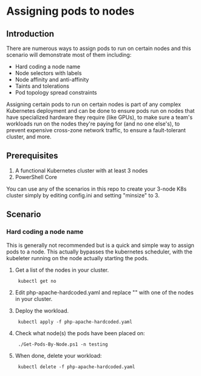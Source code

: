 # Assigning pods to nodes

## Introduction
There are numerous ways to assign pods to run on certain nodes and this scenario will demonstrate most of them including:

* Hard coding a node name
* Node selectors with labels
* Node affinity and anti-affinity
* Taints and tolerations
* Pod topology spread constraints

Assigning certain pods to run on certain nodes is part of any complex Kubernetes deployment and can be done to ensure pods run on nodes that have specialized hardware they require (like GPUs), to make sure a team's workloads run on the nodes they're paying for (and no one else's), to prevent expensive cross-zone network traffic, to ensure a fault-tolerant cluster, and more.

## Prerequisites
1. A functional Kubernetes cluster with at least 3 nodes
2. PowerShell Core

You can use any of the scenarios in this repo to create your 3-node K8s cluster simply by editing config.ini and setting "minsize" to 3.

## Scenario
### Hard coding a node name
This is generally not recommended but is a quick and simple way to assign pods to a node.  This actually bypasses the kubernetes scheduler, with the kubeleter running on the node actually starting the pods.

1. Get a list of the nodes in your cluster.

        kubectl get no

2. Edit php-apache-hardcoded.yaml and replace "<your node name>" with one of the nodes in your cluster.

3. Deploy the workload.

        kubectl apply -f php-apache-hardcoded.yaml

4. Check what node(s) the pods have been placed on:

        ./Get-Pods-By-Node.ps1 -n testing

5. When done, delete your workload:

        kubectl delete -f php-apache-hardcoded.yaml